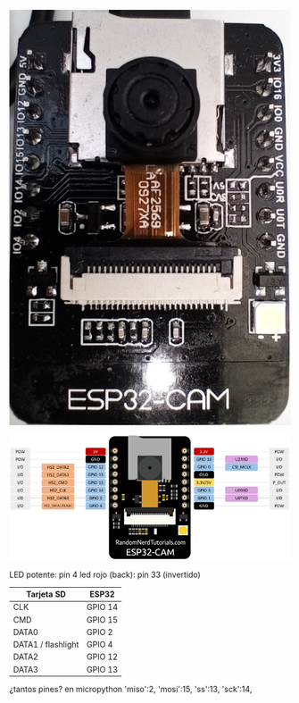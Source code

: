 ![](./images/ESPCAM-32_small.jpg)

![](./images/ESP32-CAM-pinout-new.png)

LED potente: pin 4
led rojo (back): pin 33 (invertido)

|Tarjeta SD|ESP32
|---|---
|CLK|	GPIO 14
|CMD|	GPIO 15
|DATA0|	GPIO 2
|DATA1 / flashlight|	GPIO 4
|DATA2|	GPIO 12
|DATA3|	GPIO 13

¿tantos pines? 
en micropython 
    'miso':2,
    'mosi':15,
    'ss':13,
    'sck':14,

